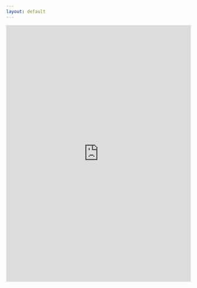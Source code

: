 ```yaml
---
layout: default
---
```


<iframe class="embed-responsive-item" src="https://docs.google.com/forms/d/e/1FAIpQLSfUp_NsX54mOziyM2pbD4r9NUgDkOsUB1Px6t18YjRijcDZbg/viewform?embedded=true" width="100%" height="700px" frameborder="0" marginheight="0" marginwidth="0">Loading...</iframe>
